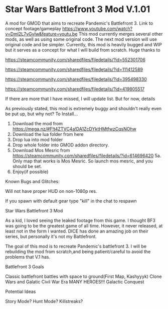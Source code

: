 # Star Wars Battlefront 3 Mod V.1.01
A mod for GMOD that aims to recreate Pandemic's Battlefront 3. Link to concept footage/gameplay https://www.youtube.com/watch?v=Dml2L7vGvIw&feature=youtu.be
This mod currently merges several other mods, as well as using some original code. The next mod version will use original code and be simpler.
Currently, this mod is heavily bugged and WIP but it serves as a concept for what I will build from scratch. Huge thanks to


  https://steamcommunity.com/sharedfiles/filedetails/?id=552301706
  
  
  https://steamcommunity.com/sharedfiles/filedetails/?id=111412589
  
  
  https://steamcommunity.com/sharedfiles/filedetails/?id=395498330
  
  
  https://steamcommunity.com/sharedfiles/filedetails/?id=419805517
  
  If there are more that I have missed, I will update list. But for now, details
  
As previously stated, this mod is extremely buggy and shouldn't really even be put up, but why not?
To Install...
1. Download the mod from https://mega.nz/#F!t4ZTVC4a!DA1ZcDYktHMtfwzCqsNOhw
2. Download the lua folder from here
3. Drop lua into mod folder
4. Drop whole folder into GMOD addon directory.
5. Download Mos Mesric from https://steamcommunity.com/sharedfiles/filedetails/?id=614696420
5a. Only map that works is Mos Mesric. So launch mos mesric, and you should be set. 
6. Enjoy(if possible)

Known Bugs and Glitches:


  Will not have proper HUD on non-1080p res.
  
  
  If you spawn with default gear type "kill" in the chat to respawn
  
  

 
Star Wars Battlefront 3 Mod


As a kid, I loved seeing the leaked footage from this game. I thought BF3 was going to be the greatest game of all time.
However, it never released, at least not in the form I wanted. DICE has done an amazing job on their series, but personally
it's not my Battlefront. 

The goal of this mod is to recreate Pandemic's battlefront 3. I will be rebuilding the mod from scratch,and being patient/careful to avoid the problems that V.1
has. 

Battlefront 3 Goals


  Classic battlefront battles with space to ground(First Map, Kashyyyk)
  Clone Wars and Galatic Civil War Era
  MANY HEROES!!!
  Galactic Conquest
  
Potential Ideas


  Story Mode?
  Hunt Mode?
  Killstreaks?
  


  
  

